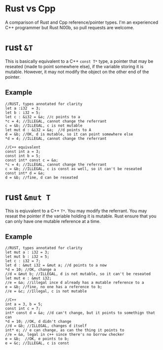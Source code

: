 # Rust vs Cpp
A comparison of Rust and Cpp reference/pointer types.  I'm an experienced C++ programmer but Rust N00b, so pull requests are welcome.

# rust `&T`
This is basically equivalent to a C++ `const T*` type, a pointer that may be reseated (made to point somewhere else), if the variable storing it is mutable.  However, it may not modify the object on the other end of the pointer.  
## Example
```
//RUST, types annotated for clarity
let a :i32  = 3; 
let b : i32 = 5;
let c : &i32 = &a; //c points to a
*c = 4; //ILLEGAL, cannot change the referrant
c = &b; //ILLEGAL, c is not mutable
let mut d : &i32 = &a;  //d points to A 
d = &b; //OK, d is mutable, so it can point somewhere else
*d = 4; //ILLEGAL, cannot change the referrant

//C++ equivalent
const int a = 3;
const int b = 5;
const int* const c = &a;
*c = 4; //ILLEGAL, cannot change the referrant
c = &b; //ILLEGAL, c is const as well, so it can't be reseated
const int* d = &a; 
d = &b; //fine, d can be reseated
```
# rust `&mut T`
This is eqiuvalent to a C++ `T*`.  You may modify the referrant.  You may reseat the pointer if the variable holding it is mutable.  Rust ensure that you can only have one mutable reference at a time.

## Example
```
//RUST, types annotated for clarity
let mut a : i32 = 3;
let mut b : i32 = 5;
let c : i32 = 7;
let d : &mut i32 = &mut a; //d points to a now
*d = 10; //OK, change a
//d = &mut b; //ILLEGAL, d is not mutable, so it can't be reseated
let mut e : &mut i32;
//e = &a; //illegal ince d already has a mutable reference to a
e = &b; //fine, no one has a reference to b;
//e = &c; //Illegal, c is not mutable

//C++
int a = 3, b = 5;
const int c = 7;
int* const d = &a; //d can't change, but it points to somethign that can
*d = 10; //OK, d didn't change
//d = &b; //ILLEGAL, changes d itself
int* e; // e can change, as can the thing it points to
//e = &a, legal in c++ since there's no borrow checker
e = &b;  //OK, e points to b;
e = &c; //ILLEGAL, c is const



```



